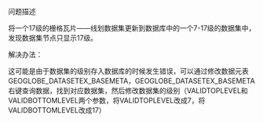 问题描述

将一个17级的栅格瓦片——线划数据集更新到数据库中的一个7-17级的数据集中，发现数据集节点只显示17级。

解决办法：

这可能是由于数据集的级别存入数据库的时候发生错误，可以通过修改数据元表GEOGLOBE_DATASETEX_BASEMETA，GEOGLOBE_DATASETEX_BASEMETA右键查询数据，找到对应数据集，然后修改数据集的级别（VALIDTOPLEVEL和VALIDBOTTOMLEVEL两个参数，将VALIDTOPLEVEL改成7，将VALIDBOTTOMLEVEL改成17）
